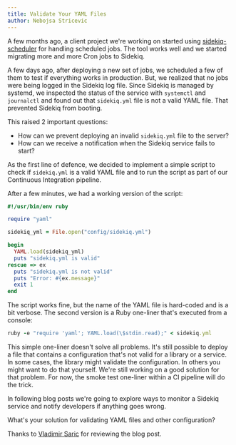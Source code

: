 ```yaml
---
title: Validate Your YAML Files
author: Nebojsa Stricevic
---
```


A few months ago, a client project we're working on started using
[sidekiq-scheduler](https://github.com/Moove-it/sidekiq-scheduler) for handling
scheduled jobs. The tool works well and we started migrating more and more Cron
jobs to Sidekiq.

A few days ago, after deploying a new set of jobs, we scheduled a few of them to
test if everything works in production. But, we realized that no jobs were being
logged in the Sidekiq log file. Since Sidekiq is managed by systemd, we
inspected the status of the service with `systemctl` and `journalctl` and found
out that `sidekiq.yml` file is not a valid YAML file. That prevented Sidekiq
from booting.

This raised 2 important questions:

- How can we prevent deploying an invalid `sidekiq.yml` file to the server?
- How can we receive a notification when the Sidekiq service fails to start?

As the first line of defence, we decided to implement a simple script to check
if `sidekiq.yml` is a valid YAML file and to run the script as part of our
Continuous Integration pipeline.

After a few minutes, we had a working version of the script:

```ruby
#!/usr/bin/env ruby

require "yaml"

sidekiq_yml = File.open("config/sidekiq.yml")

begin
  YAML.load(sidekiq_yml)
  puts "sidekiq.yml is valid"
rescue => ex
  puts "sidekiq.yml is not valid"
  puts "Error: #{ex.message}"
  exit 1
end
```

The script works fine, but the name of the YAML file is hard-coded and is a bit
verbose. The second version is a Ruby one-liner that's executed from a console:

```ruby
ruby -e "require 'yaml'; YAML.load(\$stdin.read);" < sidekiq.yml
```

This simple one-liner doesn't solve all problems. It's still possible to deploy
a file that contains a configuration that's not valid for a library or a
service. In some cases, the library might validate the configuration. In others
you might want to do that yourself. We're still working on a good solution for
that problem. For now, the smoke test one-liner within a CI pipeline will do the
trick.

In following blog posts we're going to explore ways to monitor a Sidekiq service
and notify developers if anything goes wrong.

What's your solution for validating YAML files and other configuration?

Thanks to [Vladimir Saric](mailto:vladimir@vladimirsaric.com) for reviewing the
blog post.
